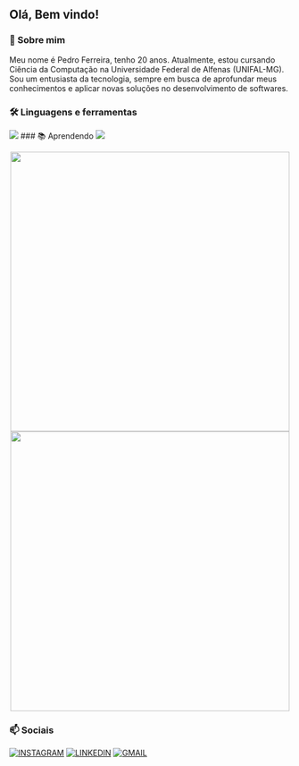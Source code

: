 ## Olá, Bem vindo!

### 🚀 Sobre mim
Meu nome é Pedro Ferreira, tenho 20 anos. Atualmente, estou cursando Ciência da Computação na Universidade Federal de Alfenas (UNIFAL-MG).
Sou um entusiasta da tecnologia, sempre em busca de aprofundar meus conhecimentos e aplicar novas soluções no desenvolvimento de softwares.

### 🛠️ Linguagens e ferramentas
<img src="https://skillicons.dev/icons?i=c,cs,js,html,css,linux,ps" />
### 📚 Aprendendo
<img src="https://skillicons.dev/icons?i=cpp,py,java" />

<p align="center">
  <img width="500" src="https://github-readme-stats.vercel.app/api?username=PedroFerreira5&show_icons=true&theme=tokyonight" />
  <img width="500" src="https://github-readme-stats.vercel.app/api/top-langs/?username=PedroFerreira5&layout=compact&theme=tokyonight" />
</p>

### 📫 Sociais
[![INSTAGRAM](https://skillicons.dev/icons?i=instagram)](https://www.instagram.com/pedroferreirap_/)
[![LINKEDIN](https://go-skill-icons.vercel.app/api/icons?i=linkedin)](https://www.linkedin.com/in/pedro-ferreira-prado-694251273/)
[![GMAIL](https://skillicons.dev/icons?i=gmail)](mailto:pedroferreirap05@gmail.com)
